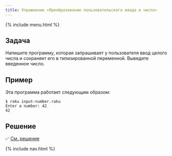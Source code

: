 ```yaml
---
title: Упражнение «Преобразование пользовательского ввода в число»
---
```


{% include menu.html %}

## Задача

Напишите программу, которая запрашивает у пользователя ввод целого числа и сохраняет его в типизированной переменной. Выведите введенное число.

## Пример

Эта программа работает следующим образом:

```console
$ raku input-number.raku
Enter a number: 42
42
```

## Решение

✅ [См. решение](solution)

{% include nav.html %}